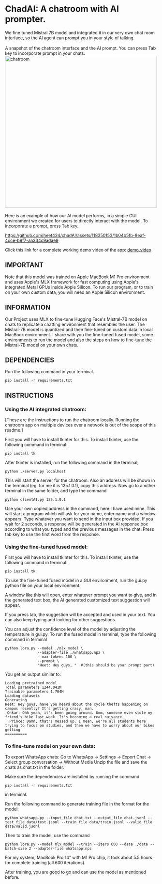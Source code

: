 # ChadAI: A chatroom with AI prompter.
We fine tuned Mistral 7B model and integrated it in our very own chat room interface, so the AI agent can prompt you in your style of talking.
<br/> <br/>
A snapshot of the chatroom interface and the AI prompt. You can press Tab key to incorporate prompt in your chats.
<img width="502" alt="chatroom" src="https://github.com/heet434/chadAI/assets/118350153/b6a7a404-f3cc-4341-a09a-dea49d1e36f4">
<br/><br/>
Here is an example of how our AI model performs, in a simple GUI environment we created for users to directly interact with the model. To incorporate a prompt, press Tab key.

https://github.com/heet434/chadAI/assets/118350153/1b04b5fb-8eaf-4cce-b9f7-aa334c9adae9

Click this link for a complete working demo video of the app: [demo_video](https://youtu.be/pwR5q8MuECg?list=PLLKRQN6ufBc4EmP-kUI0tSSCUgRH8jDMe)

## IMPORTANT

Note that this model was trained on Apple MacBook M1 Pro environment and uses Apple's MLX framework for fast computing using Apple's integrated Metal GPUs inside Apple Silicon. 
To run our program, or to train on your own custom data, you will need an Apple Silicon environment.

## INFORMATION

Our Project uses MLX to fine-tune Hugging Face's Mistral-7B model on chats to replicate a chatting environment that resembles the user. The Mistral-7B model is quantized and then fine-tuned on custom data in local MacBook environment. 
I share with you the fine-tuned fused model, some environments to run the model and also the steps on how to fine-tune the Mistral-7B model on your own chats.

## DEPENDENCIES

Run the following command in your terminal.

```
pip install -r requirements.txt
```

## INSTRUCTIONS

### Using the AI integrated chatroom:


[These are the instructions to run the chatroom locally. Running the chatroom app on multiple devices over a network is out of the scope of this readme.]

First you will have to install tkinter for this. To install tkinter, use the following command in terminal:

```
pip install tk
```
After tkinter is installed, run the following command in the terminal;
```
python ./server.py localhost
```
This will start the server for the chatroom. Also an address will be shown in the terminal (eg. for me it is 125.1.0.1), copy this address.
Now go to another terminal in the same folder, and type the command
```
python clientAI.py 125.1.0.1
```
Use your own copied address in the command, here I have used mine.
This will start a program which will ask for your name, enter name and a window appears.
Type whatever you want to send in the input box provided. If you wait for 2 seconds, a response will be generated in the AI response box according to what you typed and the previous messages in the chat. Press tab key to use the first word from the response.


### Using the fine-tuned fused model:

First you will have to install tkinter for this. To install tkinter, use the following command in terminal:

```
pip install tk
```

To use the fine-tuned fused model in a GUI environment, run the gui.py python file on your local environment. 


A window like this will open, enter whatever prompt you want to give, and in the generated text box, the AI generated customized text  suggestion will appear. 


If you press tab, the suggestion will be accepted and used in your text. 
You can also keep typing and looking for other suggestions.


You can adjust the confidence level of the model by adjusting the temperature in gui.py.
To run the fused model in terminal, type the following command in terminal

```
python lora.py --model ./mlx_model \
               --adapter-file ./whatsapp.npz \
               --max-tokens 100 \
               --prompt \
               "Heet: Hey guys, "  #(this should be your prompt part)
```             

You get an output similar to: 

```
Loading pretrained model
Total parameters 1244.041M
Trainable parameters 1.704M
Loading datasets
Generating
Heet: Hey guys, have you heard about the cycle thefts happening on campus recently? It's getting crazy, man.
 Onkar: Ohh yeah, it's been going around. Umm, someone even stole my friend's bike last week. It's becoming a real nuisance.
  Prince: Damn, that's messed up. I mean, we're all students here trying to focus on studies, and then we have to worry about our bikes getting
==========
```

### To fine-tune model on your own data:

To export WhatsApp chats:
Go to WhatsApp -> Settings -> Export Chat -> Select group conversation -> Without Media
Unzip the file and save the chats as chat.txt in the folder.

Make sure the dependencies are installed by running the command 

```
pip install -r requirements.txt
```

in terminal.

Run the following command to generate training file in the format for the model:

```
python whatsapp.py --input_file chat.txt --output_file chat.jsonl --test_file data/test.jsonl --train_file data/train.jsonl --valid_file data/valid.jsonl
```

Then to train the model, use the command

```
python lora.py --model mlx_model --train --iters 600 --data ./data --batch-size 2 --adapter-file whatsapp.npz
```

For my system, MacBook Pro 14" with M1 Pro chip, it took about 5.5 hours for complete training (all 600 iterations).

After training, you are good to go and can use the model as mentioned before.
